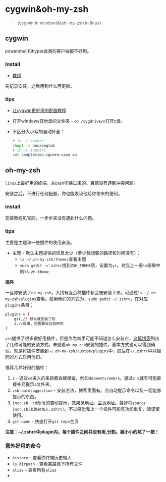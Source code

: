 # cygwin&oh-my-zsh
> (cygwin in window)&(oh-my-zsh in linux)

## cygwin

powershell和hyper此类的客户端都不好用。

### install

* [教程](https://www.jianshu.com/p/fac45920628d)

先记录安装，之后用到什么再更新。

### tips

* [让cygwin更好用的配置教程](http://oldratlee.com/post/2012-12-22/stunning-cygwin)

* 打开windows其他盘的文件夹 - `cd /cygdrive/c`打开c盘。
* 不区分大小写的自动补全：
    ```bash
    # in ~/.bashrc
    shopt -s nocaseglob
    # in ~/.inputrc
    set completion-ignore-case on
    ```
## oh-my-zsh

`linux`上最好用的终端，从`bash`切换过来的。目前没有遇到冲突问题。

安装之后，不进行任何配置，你也能发现他给你带来的便利。

### install

安装教程见官网，一步步来没有遇到什么问题。

### tips

主要是主题和一些插件的使用安装。

* 主题 - 默认主题提供的信息太少（至少我想要的路径和时间没有）：
    * `ls ~/.oh-my-zsh/themes`查看主题
    * `sudo gedit ~/.zshrc`找到`ZSH_THEME`项，设置为`ys`。对应上一条`ls`结果中的`YS.zh-theme`

**插件**

一旦你安装了`oh-my-zsh`，大约有近百种插件都会被安装下来，可通过`ls ~/.oh-my-zsh/plugins`查看。启用他们的方式为，`sudo gedit ~/.zshrc`，在对应`plugins`条目：

``` bash
plugins = (
    git,// 默认就安装了的
    z,//自带，但需要自己启用的
)
```

`zsh`提供了很多很好用插件，但是作为新手可能不知道怎么安装它。[这篇博客](https://hufangyun.com/2017/zsh-plugin/)列出了几种可能的安装方式，未随着`oh-my-zsh`安装的插件，基本方式也可以得到确认，就是将插件安装到`~/.oh-my-zsh/custom/plugins`中，然后在`~/.zshrc`中以相同的方式启用他们。

推荐几种好用的插件：

1. `z` - 通过`cd`进入的条目都会被保留，例如`docments/web/a`，通过`z a`就有可能直接补充提示`a`文件夹。
2.  `zsh-autosuggestion` - 安装方法，博客里面有。会自动提示命令以及一切能够提示的东西。
3. `incr.sh` - `cd`命令的自动提示，效果见[地址](http://yijiebuyi.com/blog/36955b84c57e338dd8255070b80829bf.html)。[主页地址](http://mimosa-pudica.net/zsh-incremental.html)。最好将`source incr.sh(其路径加入.zshrc)`。不过感觉和上一个插件可能有功能重复，请谨慎使用。
4. `git-open` - 快速打开`git repo`主页


**注意：~/.zshrc中plugin内，每个插件之间并没有用,分割。被小小的坑了一把！**

### 意外好用的命令

* `history` - 查看你终端历史输入
* `ls dirpath` - 查看某路径下所有文件
* `alias` - 查看所有`alias`
* 